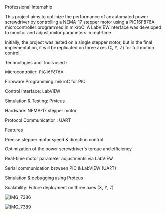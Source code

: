 Professional Internship 

This project aims to optimize the performance of an automated power screwdriver by controlling a NEMA-17 stepper motor using a PIC16F876A microcontroller programmed in mikroC. A LabVIEW interface was developed to monitor and adjust motor parameters in real-time.

Initially, the project was tested on a single stepper motor, but in the final implementation, it will be replicated on three axes (X, Y, Z) for full motion control.

Technologies and Tools used : 

  Microcontroller: PIC16F876A

  Firmware Programming: mikroC for PIC

  Control Interface: LabVIEW

  Simulation & Testing: Proteus

  Hardware: NEMA-17 stepper motor  

  Protocol Communication : UART

 Features
 
   Precise stepper motor speed & direction control
   
   Optimization of the power screwdriver's torque and efficiency
   
   Real-time motor parameter adjustments via LabVIEW
   
   Serial communication between PIC & LabVIEW (UART)
   
   Simulation & debugging using Proteus
   
   Scalability: Future deployment on three axes (X, Y, Z)


   ![IMG_7386](https://github.com/user-attachments/assets/a4e43a81-053e-40b0-8213-94dd5338dda3)

   ![IMG_7389](https://github.com/user-attachments/assets/3f31902b-cc14-43ba-a098-1582763f9621)

